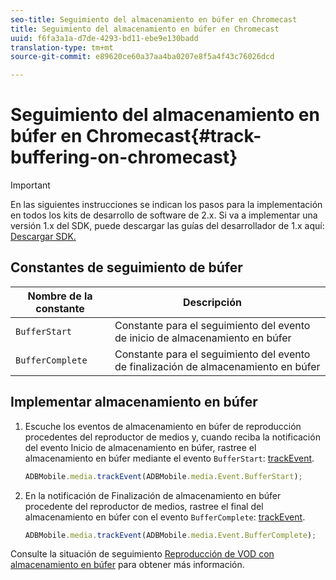 ```yaml
---
seo-title: Seguimiento del almacenamiento en búfer en Chromecast
title: Seguimiento del almacenamiento en búfer en Chromecast
uuid: f6fa3a1a-d7de-4293-bd11-ebe9e130badd
translation-type: tm+mt
source-git-commit: e89620ce60a37aa4ba0207e8f5a4f43c76026dcd

---
```



# Seguimiento del almacenamiento en búfer en Chromecast{#track-buffering-on-chromecast}

>[!IMPORTANT]
>
>En las siguientes instrucciones se indican los pasos para la implementación en todos los kits de desarrollo de software de 2.x. Si va a implementar una versión 1.x del SDK, puede descargar las guías del desarrollador de 1.x aquí: [Descargar SDK.](/help/sdk-implement/download-sdks.md)

## Constantes de seguimiento de búfer


| Nombre de la constante | Descripción     |
|---|---|
| `BufferStart` | Constante para el seguimiento del evento de inicio de almacenamiento en búfer |
| `BufferComplete` | Constante para el seguimiento del evento de finalización de almacenamiento en búfer |

## Implementar almacenamiento en búfer

1. Escuche los eventos de almacenamiento en búfer de reproducción procedentes del reproductor de medios y, cuando reciba la notificación del evento Inicio de almacenamiento en búfer, rastree el almacenamiento en búfer mediante el evento `BufferStart`: [trackEvent](https://adobe-marketing-cloud.github.io/media-sdks/reference/chromecast/ADBMobile.media.html#.trackEvent).

   ```js
   ADBMobile.media.trackEvent(ADBMobile.media.Event.BufferStart);
   ```

1. En la notificación de Finalización de almacenamiento en búfer procedente del reproductor de medios, rastree el final del almacenamiento en búfer con el evento `BufferComplete`: [trackEvent](https://adobe-marketing-cloud.github.io/media-sdks/reference/chromecast/ADBMobile.media.html#.trackEvent).

   ```js
   ADBMobile.media.trackEvent(ADBMobile.media.Event.BufferComplete);
   ```

Consulte la situación de seguimiento [Reproducción de VOD con almacenamiento en búfer](/help/sdk-implement/tracking-scenarios/vod-buffering.md) para obtener más información.
